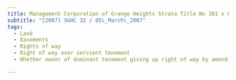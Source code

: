 ```yaml
---
title: Management Corporation of Grange Heights Strata Title No 301 v Lee Tat Development Pte 
subtitle: "[2007] SGHC 32 / 05\_March\_2007"
tags:
  - Land
  - Easements
  - Rights of way
  - Right of way over servient tenement
  - Whether owner of dominant tenement giving up right of way by amending development plans to exclude original proposed road on servient tenement -Whether owner of dominant tenement entitled to repair and/or maintain such right of way

---
```


